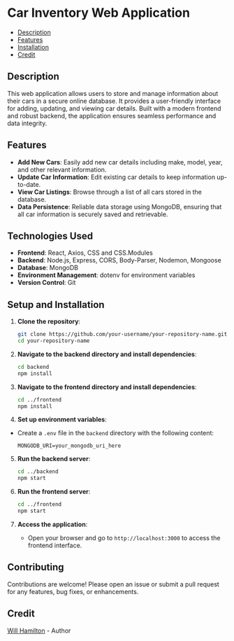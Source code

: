 # Car Inventory Web Application

- [Description](#description)
- [Features](#features)
- [Installation](#setup-and-installation)
- [Credit](#credit)

## Description

This web application allows users to store and manage information about their cars in a secure online database. It provides a user-friendly interface for adding, updating, and viewing car details. Built with a modern frontend and robust backend, the application ensures seamless performance and data integrity.

## Features

- **Add New Cars**: Easily add new car details including make, model, year, and other relevant information.
- **Update Car Information**: Edit existing car details to keep information up-to-date.
- **View Car Listings**: Browse through a list of all cars stored in the database.
- **Data Persistence**: Reliable data storage using MongoDB, ensuring that all car information is securely saved and retrievable.

## Technologies Used

- **Frontend**: React, Axios, CSS and CSS.Modules
- **Backend**: Node.js, Express, CORS, Body-Parser, Nodemon, Mongoose
- **Database**: MongoDB
- **Environment Management**: dotenv for environment variables
- **Version Control**: Git

## Setup and Installation 

1. **Clone the repository**:
    ```bash
    git clone https://github.com/your-username/your-repository-name.git
    cd your-repository-name
    ```

2. **Navigate to the backend directory and install dependencies**:
    ```bash
    cd backend
    npm install
    ```

3. **Navigate to the frontend directory and install dependencies**:
    ```bash
    cd ../frontend
    npm install
    ```

4. **Set up environment variables**:
- Create a `.env` file in the `backend` directory with the following content:

  
     ```plaintext
     MONGODB_URI=your_mongodb_uri_here
     ```

5. **Run the backend server**:
    ```bash
    cd ../backend
    npm start
    ```

6. **Run the frontend server**:
    ```bash
    cd ../frontend
    npm start
    ```

7. **Access the application**:
    - Open your browser and go to `http://localhost:3000` to access the frontend interface.

## Contributing

Contributions are welcome! Please open an issue or submit a pull request for any features, bug fixes, or enhancements.

## Credit
[Will Hamilton](https://github.com/CodingHammy) - Author

